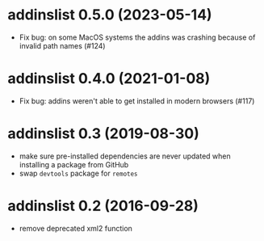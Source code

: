 # addinslist 0.5.0 (2023-05-14)

- Fix bug: on some MacOS systems the addins was crashing because of invalid path names (#124) 

# addinslist 0.4.0 (2021-01-08)

- Fix bug: addins weren't able to get installed in modern browsers (#117)

# addinslist 0.3 (2019-08-30)

- make sure pre-installed dependencies are never updated when installing a package from GitHub
- swap `devtools` package for `remotes`

# addinslist 0.2 (2016-09-28)

- remove deprecated xml2 function

